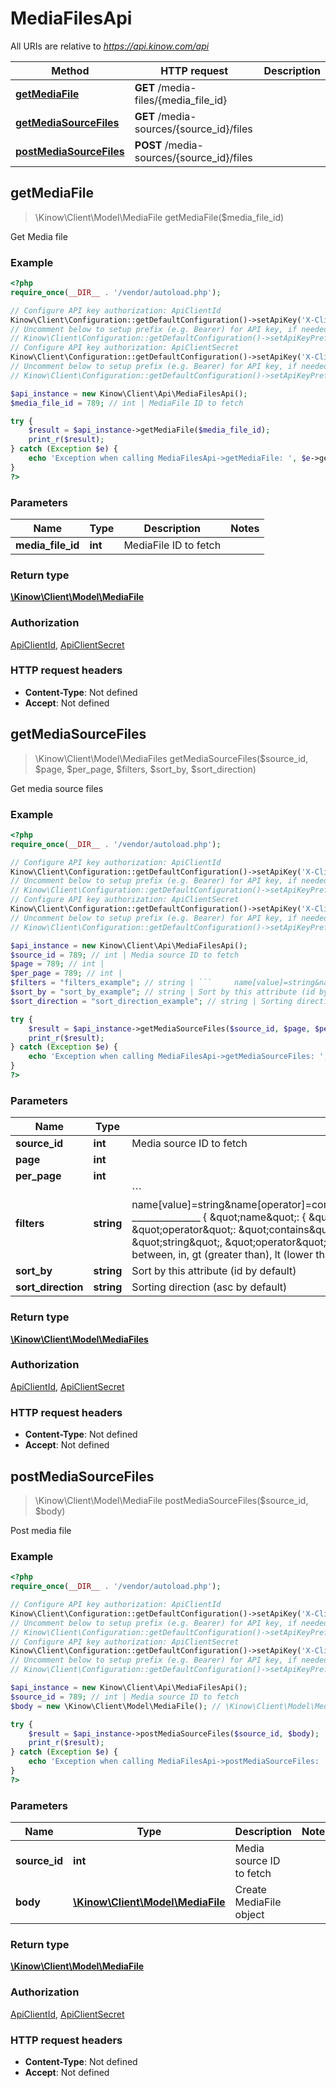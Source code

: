 # MediaFilesApi

All URIs are relative to *https://api.kinow.com/api*

Method | HTTP request | Description
------------- | ------------- | -------------
[**getMediaFile**](#getMediaFile) | **GET** /media-files/{media_file_id} | 
[**getMediaSourceFiles**](#getMediaSourceFiles) | **GET** /media-sources/{source_id}/files | 
[**postMediaSourceFiles**](#postMediaSourceFiles) | **POST** /media-sources/{source_id}/files | 


## **getMediaFile**
> \Kinow\Client\Model\MediaFile getMediaFile($media_file_id)



Get Media file

### Example
```php
<?php
require_once(__DIR__ . '/vendor/autoload.php');

// Configure API key authorization: ApiClientId
Kinow\Client\Configuration::getDefaultConfiguration()->setApiKey('X-Client-Id', 'YOUR_API_KEY');
// Uncomment below to setup prefix (e.g. Bearer) for API key, if needed
// Kinow\Client\Configuration::getDefaultConfiguration()->setApiKeyPrefix('X-Client-Id', 'Bearer');
// Configure API key authorization: ApiClientSecret
Kinow\Client\Configuration::getDefaultConfiguration()->setApiKey('X-Client-Secret', 'YOUR_API_KEY');
// Uncomment below to setup prefix (e.g. Bearer) for API key, if needed
// Kinow\Client\Configuration::getDefaultConfiguration()->setApiKeyPrefix('X-Client-Secret', 'Bearer');

$api_instance = new Kinow\Client\Api\MediaFilesApi();
$media_file_id = 789; // int | MediaFile ID to fetch

try {
    $result = $api_instance->getMediaFile($media_file_id);
    print_r($result);
} catch (Exception $e) {
    echo 'Exception when calling MediaFilesApi->getMediaFile: ', $e->getMessage(), PHP_EOL;
}
?>
```

### Parameters

Name | Type | Description  | Notes
------------- | ------------- | ------------- | -------------
 **media_file_id** | **int**| MediaFile ID to fetch |

### Return type

[**\Kinow\Client\Model\MediaFile**](#MediaFile)

### Authorization

[ApiClientId](#ApiClientId), [ApiClientSecret](#ApiClientSecret)

### HTTP request headers

 - **Content-Type**: Not defined
 - **Accept**: Not defined

## **getMediaSourceFiles**
> \Kinow\Client\Model\MediaFiles getMediaSourceFiles($source_id, $page, $per_page, $filters, $sort_by, $sort_direction)



Get media source files

### Example
```php
<?php
require_once(__DIR__ . '/vendor/autoload.php');

// Configure API key authorization: ApiClientId
Kinow\Client\Configuration::getDefaultConfiguration()->setApiKey('X-Client-Id', 'YOUR_API_KEY');
// Uncomment below to setup prefix (e.g. Bearer) for API key, if needed
// Kinow\Client\Configuration::getDefaultConfiguration()->setApiKeyPrefix('X-Client-Id', 'Bearer');
// Configure API key authorization: ApiClientSecret
Kinow\Client\Configuration::getDefaultConfiguration()->setApiKey('X-Client-Secret', 'YOUR_API_KEY');
// Uncomment below to setup prefix (e.g. Bearer) for API key, if needed
// Kinow\Client\Configuration::getDefaultConfiguration()->setApiKeyPrefix('X-Client-Secret', 'Bearer');

$api_instance = new Kinow\Client\Api\MediaFilesApi();
$source_id = 789; // int | Media source ID to fetch
$page = 789; // int | 
$per_page = 789; // int | 
$filters = "filters_example"; // string | ```     name[value]=string&name[operator]=contains&date_add[value]=string&date_add[operator]=lt     _______________      {     \"name\": {     \"value\": \"string\",     \"operator\": \"contains\"     },     \"date_add\": {     \"value\": \"string\",     \"operator\": \"lt\"     }     } ```Operator can be: strict, contains, between, in, gt (greater than), lt (lower than).
$sort_by = "sort_by_example"; // string | Sort by this attribute (id by default)
$sort_direction = "sort_direction_example"; // string | Sorting direction (asc by default)

try {
    $result = $api_instance->getMediaSourceFiles($source_id, $page, $per_page, $filters, $sort_by, $sort_direction);
    print_r($result);
} catch (Exception $e) {
    echo 'Exception when calling MediaFilesApi->getMediaSourceFiles: ', $e->getMessage(), PHP_EOL;
}
?>
```

### Parameters

Name | Type | Description  | Notes
------------- | ------------- | ------------- | -------------
 **source_id** | **int**| Media source ID to fetch |
 **page** | **int**|  | [optional]
 **per_page** | **int**|  | [optional]
 **filters** | **string**| &#x60;&#x60;&#x60;     name[value]&#x3D;string&amp;name[operator]&#x3D;contains&amp;date_add[value]&#x3D;string&amp;date_add[operator]&#x3D;lt     _______________      {     \&quot;name\&quot;: {     \&quot;value\&quot;: \&quot;string\&quot;,     \&quot;operator\&quot;: \&quot;contains\&quot;     },     \&quot;date_add\&quot;: {     \&quot;value\&quot;: \&quot;string\&quot;,     \&quot;operator\&quot;: \&quot;lt\&quot;     }     } &#x60;&#x60;&#x60;Operator can be: strict, contains, between, in, gt (greater than), lt (lower than). | [optional]
 **sort_by** | **string**| Sort by this attribute (id by default) | [optional]
 **sort_direction** | **string**| Sorting direction (asc by default) | [optional]

### Return type

[**\Kinow\Client\Model\MediaFiles**](#MediaFiles)

### Authorization

[ApiClientId](#ApiClientId), [ApiClientSecret](#ApiClientSecret)

### HTTP request headers

 - **Content-Type**: Not defined
 - **Accept**: Not defined

## **postMediaSourceFiles**
> \Kinow\Client\Model\MediaFile postMediaSourceFiles($source_id, $body)



Post media file

### Example
```php
<?php
require_once(__DIR__ . '/vendor/autoload.php');

// Configure API key authorization: ApiClientId
Kinow\Client\Configuration::getDefaultConfiguration()->setApiKey('X-Client-Id', 'YOUR_API_KEY');
// Uncomment below to setup prefix (e.g. Bearer) for API key, if needed
// Kinow\Client\Configuration::getDefaultConfiguration()->setApiKeyPrefix('X-Client-Id', 'Bearer');
// Configure API key authorization: ApiClientSecret
Kinow\Client\Configuration::getDefaultConfiguration()->setApiKey('X-Client-Secret', 'YOUR_API_KEY');
// Uncomment below to setup prefix (e.g. Bearer) for API key, if needed
// Kinow\Client\Configuration::getDefaultConfiguration()->setApiKeyPrefix('X-Client-Secret', 'Bearer');

$api_instance = new Kinow\Client\Api\MediaFilesApi();
$source_id = 789; // int | Media source ID to fetch
$body = new \Kinow\Client\Model\MediaFile(); // \Kinow\Client\Model\MediaFile | Create MediaFile object

try {
    $result = $api_instance->postMediaSourceFiles($source_id, $body);
    print_r($result);
} catch (Exception $e) {
    echo 'Exception when calling MediaFilesApi->postMediaSourceFiles: ', $e->getMessage(), PHP_EOL;
}
?>
```

### Parameters

Name | Type | Description  | Notes
------------- | ------------- | ------------- | -------------
 **source_id** | **int**| Media source ID to fetch |
 **body** | [**\Kinow\Client\Model\MediaFile**](#\Kinow\Client\Model\MediaFile)| Create MediaFile object |

### Return type

[**\Kinow\Client\Model\MediaFile**](#MediaFile)

### Authorization

[ApiClientId](#ApiClientId), [ApiClientSecret](#ApiClientSecret)

### HTTP request headers

 - **Content-Type**: Not defined
 - **Accept**: Not defined

